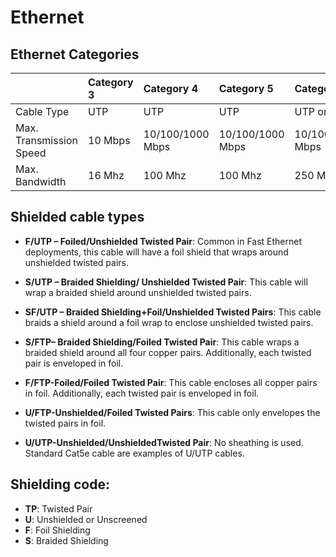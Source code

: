 # Ethernet

## Ethernet Categories

|                           |     Category 3       |      Category 4      |      Category 5      |      Category 6      |      Category 6a     |      Category 7      |
| :------------------------ | :------------------- | :------------------- | :------------------- | :------------------- | :------------------- | :------------------- |
| Cable Type                |          UTP         |         UTP          |         UTP          |      UTP or STP      |         STP          |         S/FTP        |
| Max. Transmission Speed   |        10 Mbps       |   10/100/1000 Mbps   |   10/100/1000 Mbps   |   10/100/1000 Mbps   |      10,000 Mbps     |      10,000 Mbps     |
| Max. Bandwidth            |        16 Mhz        |       100 Mhz        |       100 Mhz        |       250 Mhz        |       500 Mhz        |       600 Mhz        |

## Shielded cable types

- **F/UTP – Foiled/Unshielded Twisted Pair**: Common in Fast Ethernet deployments, this cable will have a foil shield that wraps around unshielded twisted pairs.

- **S/UTP – Braided Shielding/ Unshielded Twisted Pair**: This cable will wrap a braided shield around unshielded twisted pairs.

- **SF/UTP – Braided Shielding+Foil/Unshielded Twisted Pairs**: This cable braids a shield around a foil wrap to enclose unshielded twisted pairs.

- **S/FTP– Braided Shielding/Foiled Twisted Pair**: This cable wraps a braided shield around all four copper pairs. Additionally, each twisted pair is enveloped in foil.

- **F/FTP-Foiled/Foiled Twisted Pair**: This cable encloses all copper pairs in foil. Additionally, each twisted pair is enveloped in foil.

- **U/FTP-Unshielded/Foiled Twisted Pairs**: This cable only envelopes the twisted pairs in foil.

- **U/UTP-Unshielded/UnshieldedTwisted Pair**: No sheathing is used. Standard Cat5e cable are examples of U/UTP cables.

## Shielding code:

- **TP**: Twisted Pair
- **U**: Unshielded or Unscreened
- **F**: Foil Shielding
- **S**: Braided Shielding
